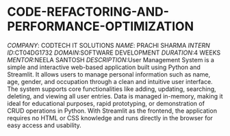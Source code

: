 # CODE-REFACTORING-AND-PERFORMANCE-OPTIMIZATION
*COMPANY*: CODTECH IT SOLUTIONS
*NAME*: PRACHI SHARMA
*INTERN ID*:CT04DG1732
*DOMAIN*:SOFTWARE DEVELOPMENT
*DURATION*:4 WEEKS
*MENTOR*:NEELA SANTOSH
*DESCRIPTION*:User Management System is a simple and interactive web-based application built using Python and Streamlit. It allows users to manage personal information such as name, age, gender, and occupation through a clean and intuitive user interface. The system supports core functionalities like adding, updating, searching, deleting, and viewing all user entries. Data is managed in-memory, making it ideal for educational purposes, rapid prototyping, or demonstration of CRUD operations in Python. With Streamlit as the frontend, the application requires no HTML or CSS knowledge and runs directly in the browser for easy access and usability.
